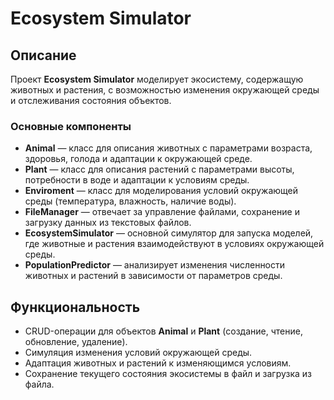 # Ecosystem Simulator

## Описание
Проект **Ecosystem Simulator** моделирует экосистему, содержащую животных и растения, с возможностью изменения окружающей среды и отслеживания состояния объектов. 

### Основные компоненты
- **Animal** — класс для описания животных с параметрами возраста, здоровья, голода и адаптации к окружающей среде.
- **Plant** — класс для описания растений с параметрами высоты, потребности в воде и адаптации к условиям среды.
- **Enviroment** — класс для моделирования условий окружающей среды (температура, влажность, наличие воды).
- **FileManager** — отвечает за управление файлами, сохранение и загрузку данных из текстовых файлов.
- **EcosystemSimulator** — основной симулятор для запуска моделей, где животные и растения взаимодействуют в условиях окружающей среды.
- **PopulationPredictor** — анализирует изменения численности животных и растений в зависимости от параметров среды.

## Функциональность
- CRUD-операции для объектов **Animal** и **Plant** (создание, чтение, обновление, удаление).
- Симуляция изменения условий окружающей среды.
- Адаптация животных и растений к изменяющимся условиям.
- Сохранение текущего состояния экосистемы в файл и загрузка из файла.
